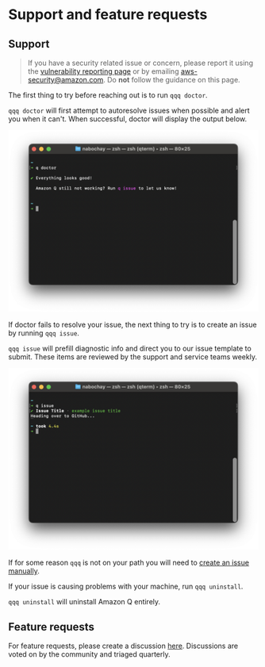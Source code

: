 # Support and feature requests

## Support

> If you have a security related issue or concern, please report it using the [vulnerability reporting page](https://aws.amazon.com/security/vulnerability-reporting/) or by emailing aws-security@amazon.com. Do **not** follow the guidance on this page.

The first thing to try before reaching out is to run `qqq doctor`.

`qqq doctor` will first attempt to autoresolve issues when possible and alert you when it can't. When successful, doctor will display the output below.

<img src="./doctor.png">

If doctor fails to resolve your issue, the next thing to try is to create an issue by running `qqq issue`.

`qqq issue` will prefill diagnostic info and direct you to our issue template to submit. These items are reviewed by the support and service teams weekly.

<img src="./issue.png">

If for some reason `qqq` is not on your path you will need to [create an issue manually](https://github.com/aws/q-cli/issues).

If your issue is causing problems with your machine, run `qqq uninstall`.

`qqq uninstall` will uninstall Amazon Q entirely.

## Feature requests

For feature requests, please create a discussion [here](https://github.com/aws/q-cli/discussions). Discussions are voted on by the community and triaged quarterly.
